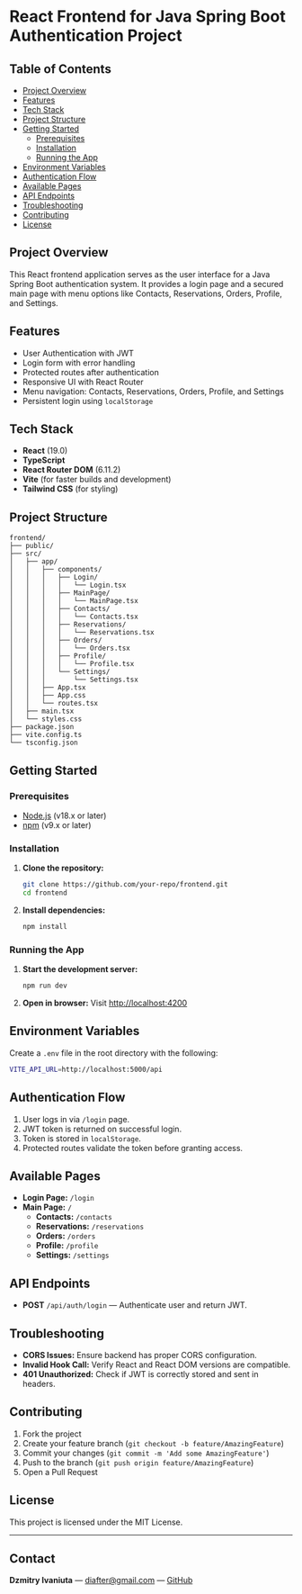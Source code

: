 # React Frontend for Java Spring Boot Authentication Project

## Table of Contents
- [Project Overview](#project-overview)
- [Features](#features)
- [Tech Stack](#tech-stack)
- [Project Structure](#project-structure)
- [Getting Started](#getting-started)
    - [Prerequisites](#prerequisites)
    - [Installation](#installation)
    - [Running the App](#running-the-app)
- [Environment Variables](#environment-variables)
- [Authentication Flow](#authentication-flow)
- [Available Pages](#available-pages)
- [API Endpoints](#api-endpoints)
- [Troubleshooting](#troubleshooting)
- [Contributing](#contributing)
- [License](#license)

## Project Overview
This React frontend application serves as the user interface for a Java Spring Boot authentication system. It provides a login page and a secured main page with menu options like Contacts, Reservations, Orders, Profile, and Settings.

## Features
- User Authentication with JWT
- Login form with error handling
- Protected routes after authentication
- Responsive UI with React Router
- Menu navigation: Contacts, Reservations, Orders, Profile, and Settings
- Persistent login using `localStorage`

## Tech Stack
- **React** (19.0)
- **TypeScript**
- **React Router DOM** (6.11.2)
- **Vite** (for faster builds and development)
- **Tailwind CSS** (for styling)

## Project Structure
```
frontend/
├── public/
├── src/
│   ├── app/
│   │   ├── components/
│   │   │   ├── Login/
│   │   │   │   └── Login.tsx
│   │   │   ├── MainPage/
│   │   │   │   └── MainPage.tsx
│   │   │   ├── Contacts/
│   │   │   │   └── Contacts.tsx
│   │   │   ├── Reservations/
│   │   │   │   └── Reservations.tsx
│   │   │   ├── Orders/
│   │   │   │   └── Orders.tsx
│   │   │   ├── Profile/
│   │   │   │   └── Profile.tsx
│   │   │   └── Settings/
│   │   │       └── Settings.tsx
│   │   ├── App.tsx
│   │   ├── App.css
│   │   └── routes.tsx
│   ├── main.tsx
│   └── styles.css
├── package.json
├── vite.config.ts
└── tsconfig.json
```

## Getting Started

### Prerequisites
- [Node.js](https://nodejs.org/) (v18.x or later)
- [npm](https://www.npmjs.com/) (v9.x or later)

### Installation
1. **Clone the repository:**
   ```bash
   git clone https://github.com/your-repo/frontend.git
   cd frontend
   ```

2. **Install dependencies:**
   ```bash
   npm install
   ```

### Running the App
1. **Start the development server:**
   ```bash
   npm run dev
   ```

2. **Open in browser:**
   Visit [http://localhost:4200](http://localhost:4200)

## Environment Variables
Create a `.env` file in the root directory with the following:

```bash
VITE_API_URL=http://localhost:5000/api
```

## Authentication Flow
1. User logs in via `/login` page.
2. JWT token is returned on successful login.
3. Token is stored in `localStorage`.
4. Protected routes validate the token before granting access.

## Available Pages
- **Login Page:** `/login`
- **Main Page:** `/`
    - **Contacts:** `/contacts`
    - **Reservations:** `/reservations`
    - **Orders:** `/orders`
    - **Profile:** `/profile`
    - **Settings:** `/settings`

## API Endpoints
- **POST** `/api/auth/login` — Authenticate user and return JWT.

## Troubleshooting
- **CORS Issues:** Ensure backend has proper CORS configuration.
- **Invalid Hook Call:** Verify React and React DOM versions are compatible.
- **401 Unauthorized:** Check if JWT is correctly stored and sent in headers.

## Contributing
1. Fork the project
2. Create your feature branch (`git checkout -b feature/AmazingFeature`)
3. Commit your changes (`git commit -m 'Add some AmazingFeature'`)
4. Push to the branch (`git push origin feature/AmazingFeature`)
5. Open a Pull Request

## License
This project is licensed under the MIT License.

---

## Contact

**Dzmitry Ivaniuta** — [diafter@gmail.com](mailto:diafter@gmail.com) — [GitHub](https://github.com/DimitryIvaniuta)
